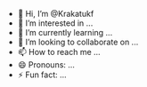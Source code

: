 - 👋 Hi, I’m @Krakatukf
- 👀 I’m interested in ...
- 🌱 I’m currently learning ...
- 💞️ I’m looking to collaborate on ...
- 📫 How to reach me ...
- 😄 Pronouns: ...
- ⚡ Fun fact: ...

<!---
Krakatukf/Krakatukf is a ✨ special ✨ repository because its `README.md` (this file) appears on your GitHub profile.
You can click the Preview link to take a look at your changes.
--->
